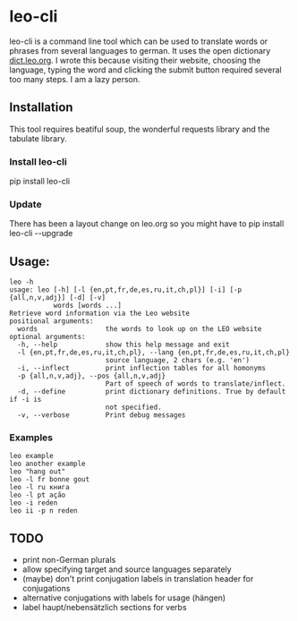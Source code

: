 # leo-cli

leo-cli is a command line tool which can be used to translate words or phrases from several languages to german. It uses the open dictionary [dict.leo.org][]. I wrote this because visiting their website, choosing the language, typing the word and clicking the submit button required several too many steps. I am a lazy person.

[dict.leo.org]: http://dict.leo.org



## Installation
This tool requires beatiful soup, the wonderful requests library and the tabulate library.

### Install leo-cli
pip install leo-cli

### Update
There has been a layout change on leo.org so you might have to 
pip install leo-cli --upgrade

## Usage:

    leo -h
    usage: leo [-h] [-l {en,pt,fr,de,es,ru,it,ch,pl}] [-i] [-p {all,n,v,adj}] [-d] [-v]
               words [words ...]
    Retrieve word information via the Leo website
    positional arguments:
      words                 the words to look up on the LEO website
    optional arguments:
      -h, --help            show this help message and exit
      -l {en,pt,fr,de,es,ru,it,ch,pl}, --lang {en,pt,fr,de,es,ru,it,ch,pl}
                            source language, 2 chars (e.g. 'en')
      -i, --inflect         print inflection tables for all homonyms
      -p {all,n,v,adj}, --pos {all,n,v,adj}
                            Part of speech of words to translate/inflect.
      -d, --define          print dictionary definitions. True by default if -i is
                            not specified.
      -v, --verbose         Print debug messages

### Examples

    leo example
    leo another example
    leo "hang out"
    leo -l fr bonne gout
    leo -l ru книга
    leo -l pt ação
    leo -i reden
    leo ii -p n reden

## TODO
* print non-German plurals
* allow specifying target and source languages separately
* (maybe) don't print conjugation labels in translation header for conjugations
* alternative conjugations with labels for usage (hängen)
* label haupt/nebensätzlich sections for verbs
